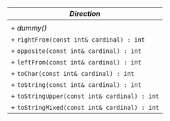 | _Direction_                                  |
| ---------------------------------------------|
|                                              |
| + _dummy()_                                  |
| + `rightFrom(const int& cardinal) : int`     |
| + `opposite(const int& cardinal) : int`      |
| + `leftFrom(const int& cardinal) : int`      |
| + `toChar(const int& cardinal) : int`        |
| + `toString(const int& cardinal) : int`      |
| + `toStringUpper(const int& cardinal) : int` |
| + `toStringMixed(const int& cardinal) : int` |